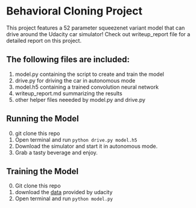 
# Behavioral Cloning Project

This project features a 52 parameter squeezenet variant model that can drive around the Udacity car simulator! Check out writeup_report file for a detailed report on this project.

## The following files are included:

1. model.py containing the script to create and train the model
2. drive.py for driving the car in autonomous mode
3. model.h5 containing a trained convolution neural network
4. writeup_report.md summarizing the results
5. other helper files neeeded by model.py and drive.py

## Running the Model

0. git clone this repo
1. Open terminal and run `python drive.py model.h5`
2. Download the simulator and start it in autonomous mode.
3. Grab a tasty beverage and enjoy.

## Training the Model

0. Git clone this repo
1. download the [data](https://d17h27t6h515a5.cloudfront.net/topher/2016/December/584f6edd_data/data.zip) provided by udacity
2. Open terminal and run `python model.py`

